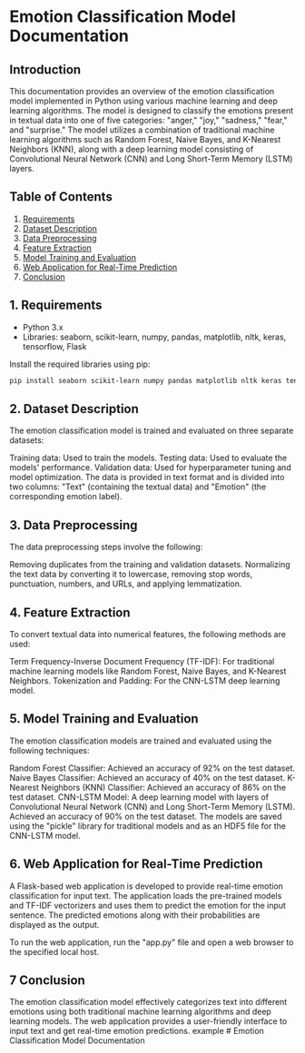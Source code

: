 # Emotion Classification Model Documentation

## Introduction
This documentation provides an overview of the emotion classification model implemented in Python using various machine learning and deep learning algorithms. The model is designed to classify the emotions present in textual data into one of five categories: "anger," "joy," "sadness," "fear," and "surprise." The model utilizes a combination of traditional machine learning algorithms such as Random Forest, Naive Bayes, and K-Nearest Neighbors (KNN), along with a deep learning model consisting of Convolutional Neural Network (CNN) and Long Short-Term Memory (LSTM) layers.

## Table of Contents
1. [Requirements](#requirements)
2. [Dataset Description](#dataset-description)
3. [Data Preprocessing](#data-preprocessing)
4. [Feature Extraction](#feature-extraction)
5. [Model Training and Evaluation](#model-training-and-evaluation)
6. [Web Application for Real-Time Prediction](#web-application-for-real-time-prediction)
7. [Conclusion](#conclusion)

## 1. Requirements
- Python 3.x
- Libraries: seaborn, scikit-learn, numpy, pandas, matplotlib, nltk, keras, tensorflow, Flask

Install the required libraries using pip:
```bash
pip install seaborn scikit-learn numpy pandas matplotlib nltk keras tensorflow Flask
```
## 2. Dataset Description
The emotion classification model is trained and evaluated on three separate datasets:

Training data: Used to train the models.
Testing data: Used to evaluate the models' performance.
Validation data: Used for hyperparameter tuning and model optimization.
The data is provided in text format and is divided into two columns: "Text" (containing the textual data) and "Emotion" (the corresponding emotion label).

## 3. Data Preprocessing
The data preprocessing steps involve the following:

Removing duplicates from the training and validation datasets.
Normalizing the text data by converting it to lowercase, removing stop words, punctuation, numbers, and URLs, and applying lemmatization.

## 4. Feature Extraction
To convert textual data into numerical features, the following methods are used:

Term Frequency-Inverse Document Frequency (TF-IDF): For traditional machine learning models like Random Forest, Naive Bayes, and K-Nearest Neighbors.
Tokenization and Padding: For the CNN-LSTM deep learning model.
## 5. Model Training and Evaluation
The emotion classification models are trained and evaluated using the following techniques:

Random Forest Classifier: Achieved an accuracy of 92% on the test dataset.
Naive Bayes Classifier: Achieved an accuracy of 40% on the test dataset.
K-Nearest Neighbors (KNN) Classifier: Achieved an accuracy of 86% on the test dataset.
CNN-LSTM Model: A deep learning model with layers of Convolutional Neural Network (CNN) and Long Short-Term Memory (LSTM). Achieved an accuracy of 90% on the test dataset.
The models are saved using the "pickle" library for traditional models and as an HDF5 file for the CNN-LSTM model.

## 6. Web Application for Real-Time Prediction
A Flask-based web application is developed to provide real-time emotion classification for input text. The application loads the pre-trained models and TF-IDF vectorizers and uses them to predict the emotion for the input sentence. The predicted emotions along with their probabilities are displayed as the output.

To run the web application, run the "app.py" file and open a web browser to the specified local host.

## 7 Conclusion
The emotion classification model effectively categorizes text into different emotions using both traditional machine learning algorithms and deep learning models. The web application provides a user-friendly interface to input text and get real-time emotion predictions.
example # Emotion Classification Model Documentation
